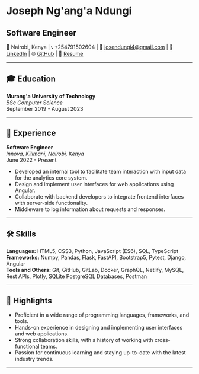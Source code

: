 # Joseph Ng'ang'a Ndungi

## Software Engineer

📍 Nairobi, Kenya | 📞 +254791502604 | 📧 josendungi4@gmail.com | 💼 [LinkedIn](https://linkedin.com/in/joseph-ndungi-91b2a7195/) | 🌐 [GitHub](https://github.com/joseph-ndungi) | 📄 [Resume](https://docs.google.com/document/d/1Nf5ZMkZtM6djM-P0jxkN7QnhL9iCpWgOhc3GiwHf8cY/edit?usp=sharing)

---

## 🎓 Education

**Murang'a University of Technology**  
_BSc Computer Science_  
September 2019 - August 2023

---

## 💼 Experience

**Software Engineer**  
_Innova, Kilimani, Nairobi, Kenya_  
June 2022 - Present

- Developed an internal tool to facilitate team interaction with input data for the analytics core system.
- Design and implement user interfaces for web applications using Angular.
- Collaborate with backend developers to integrate frontend interfaces with server-side functionality.
- Middleware to log information about requests and responses.

---

## 🛠️ Skills

**Languages:** HTML5, CSS3, Python, JavaScript (ES6), SQL, TypeScript  
**Frameworks:** Numpy, Pandas, Flask, FastAPI, Bootstrap5, Pytest, Django, Angular  
**Tools and Others:** Git, GitHub, GitLab, Docker, GraphQL, Netlify, MySQL, Rest APIs, Plotly, SQLite PostgreSQL Databases, Postman

---

## 🌟 Highlights

- Proficient in a wide range of programming languages, frameworks, and tools.
- Hands-on experience in designing and implementing user interfaces and web applications.
- Strong collaboration skills, with a history of working with cross-functional teams.
- Passion for continuous learning and staying up-to-date with the latest industry trends.

---
